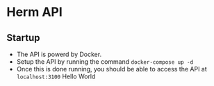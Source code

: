 # Herm API

## Startup

* The API is powerd by Docker.
* Setup the API by running the command `docker-compose up -d`
* Once this is done running, you should be able to access the API at `localhost:3100`
Hello World
